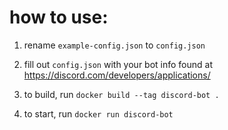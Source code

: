 # how to use:

1. rename `example-config.json` to `config.json` 

2. fill out `config.json` with your bot info found at https://discord.com/developers/applications/

3. to build, run `docker build --tag discord-bot .`

4. to start, run `docker run discord-bot`